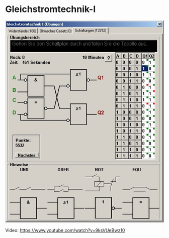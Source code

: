 Gleichstromtechnik-I
====================
![](Bild.jpg)

Video: https://www.youtube.com/watch?v=9ksVUeBwz10
